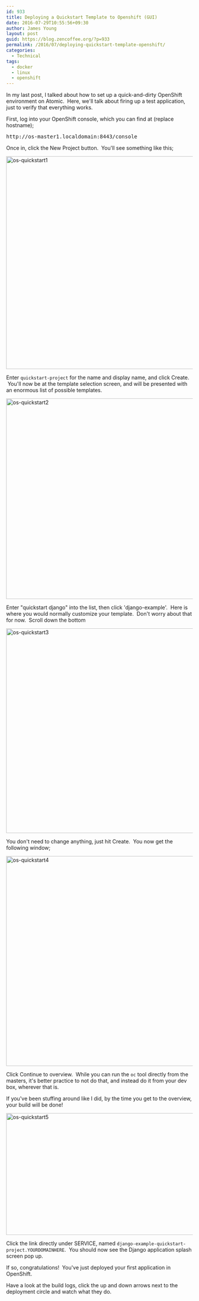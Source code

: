 ```yaml
---
id: 933
title: Deploying a Quickstart Template to Openshift (GUI)
date: 2016-07-29T10:55:56+09:30
author: James Young
layout: post
guid: https://blog.zencoffee.org/?p=933
permalink: /2016/07/deploying-quickstart-template-openshift/
categories:
  - Technical
tags:
  - docker
  - linux
  - openshift
---
```

In my last post, I talked about how to set up a quick-and-dirty OpenShift environment on Atomic.  Here, we'll talk about firing up a test application, just to verify that everything works.

First, log into your OpenShift console, which you can find at (replace hostname);

<pre>http://os-master1.localdomain:8443/console</pre>

Once in, click the New Project button.  You'll see something like this;

[<img class="size-full wp-image-934 aligncenter" src="https://i1.wp.com/blog.zencoffee.org/wp-content/uploads/2016/07/os-quickstart1.png?resize=785%2C573&#038;ssl=1" alt="os-quickstart1" width="785" height="573" srcset="https://i1.wp.com/blog.zencoffee.org/wp-content/uploads/2016/07/os-quickstart1.png?w=785&ssl=1 785w, https://i1.wp.com/blog.zencoffee.org/wp-content/uploads/2016/07/os-quickstart1.png?resize=300%2C219&ssl=1 300w, https://i1.wp.com/blog.zencoffee.org/wp-content/uploads/2016/07/os-quickstart1.png?resize=768%2C561&ssl=1 768w" sizes="(max-width: 709px) 85vw, (max-width: 909px) 67vw, (max-width: 984px) 61vw, (max-width: 1362px) 45vw, 600px" data-recalc-dims="1" />](https://i1.wp.com/blog.zencoffee.org/wp-content/uploads/2016/07/os-quickstart1.png?ssl=1)

Enter `quickstart-project` for the name and display name, and click Create.  You'll now be at the template selection screen, and will be presented with an enormous list of possible templates.

[<img class="aligncenter size-full wp-image-935" src="https://i0.wp.com/blog.zencoffee.org/wp-content/uploads/2016/07/os-quickstart2.png?resize=774%2C540&#038;ssl=1" alt="os-quickstart2" width="774" height="540" srcset="https://i0.wp.com/blog.zencoffee.org/wp-content/uploads/2016/07/os-quickstart2.png?w=774&ssl=1 774w, https://i0.wp.com/blog.zencoffee.org/wp-content/uploads/2016/07/os-quickstart2.png?resize=300%2C209&ssl=1 300w, https://i0.wp.com/blog.zencoffee.org/wp-content/uploads/2016/07/os-quickstart2.png?resize=768%2C536&ssl=1 768w" sizes="(max-width: 709px) 85vw, (max-width: 909px) 67vw, (max-width: 984px) 61vw, (max-width: 1362px) 45vw, 600px" data-recalc-dims="1" />](https://i0.wp.com/blog.zencoffee.org/wp-content/uploads/2016/07/os-quickstart2.png?ssl=1)

Enter "quickstart django" into the list, then click 'django-example'.  Here is where you would normally customize your template.  Don't worry about that for now.  Scroll down the bottom

[<img class="aligncenter size-full wp-image-936" src="https://i2.wp.com/blog.zencoffee.org/wp-content/uploads/2016/07/os-quickstart3.png?resize=760%2C551&#038;ssl=1" alt="os-quickstart3" width="760" height="551" srcset="https://i2.wp.com/blog.zencoffee.org/wp-content/uploads/2016/07/os-quickstart3.png?w=760&ssl=1 760w, https://i2.wp.com/blog.zencoffee.org/wp-content/uploads/2016/07/os-quickstart3.png?resize=300%2C218&ssl=1 300w" sizes="(max-width: 709px) 85vw, (max-width: 909px) 67vw, (max-width: 984px) 61vw, (max-width: 1362px) 45vw, 600px" data-recalc-dims="1" />](https://i2.wp.com/blog.zencoffee.org/wp-content/uploads/2016/07/os-quickstart3.png?ssl=1)

You don't need to change anything, just hit Create.  You now get the following window;

[<img class="aligncenter size-full wp-image-937" src="https://i2.wp.com/blog.zencoffee.org/wp-content/uploads/2016/07/os-quickstart4.png?resize=763%2C565&#038;ssl=1" alt="os-quickstart4" width="763" height="565" srcset="https://i2.wp.com/blog.zencoffee.org/wp-content/uploads/2016/07/os-quickstart4.png?w=763&ssl=1 763w, https://i2.wp.com/blog.zencoffee.org/wp-content/uploads/2016/07/os-quickstart4.png?resize=300%2C222&ssl=1 300w" sizes="(max-width: 709px) 85vw, (max-width: 909px) 67vw, (max-width: 984px) 61vw, (max-width: 1362px) 45vw, 600px" data-recalc-dims="1" />](https://i2.wp.com/blog.zencoffee.org/wp-content/uploads/2016/07/os-quickstart4.png?ssl=1)

Click Continue to overview.  While you can run the `oc` tool directly from the masters, it's better practice to not do that, and instead do it from your dev box, wherever that is.

If you've been stuffing around like I did, by the time you get to the overview, your build will be done!

[<img class="aligncenter size-large wp-image-938" src="https://i2.wp.com/blog.zencoffee.org/wp-content/uploads/2016/07/os-quickstart5.png?resize=840%2C328&#038;ssl=1" alt="os-quickstart5" width="840" height="328" srcset="https://i2.wp.com/blog.zencoffee.org/wp-content/uploads/2016/07/os-quickstart5.png?resize=1024%2C400&ssl=1 1024w, https://i2.wp.com/blog.zencoffee.org/wp-content/uploads/2016/07/os-quickstart5.png?resize=300%2C117&ssl=1 300w, https://i2.wp.com/blog.zencoffee.org/wp-content/uploads/2016/07/os-quickstart5.png?resize=768%2C300&ssl=1 768w, https://i2.wp.com/blog.zencoffee.org/wp-content/uploads/2016/07/os-quickstart5.png?resize=1200%2C469&ssl=1 1200w, https://i2.wp.com/blog.zencoffee.org/wp-content/uploads/2016/07/os-quickstart5.png?w=1255&ssl=1 1255w" sizes="(max-width: 709px) 85vw, (max-width: 909px) 67vw, (max-width: 1362px) 62vw, 840px" data-recalc-dims="1" />](https://i2.wp.com/blog.zencoffee.org/wp-content/uploads/2016/07/os-quickstart5.png?ssl=1)

Click the link directly under SERVICE, named `django-example-quickstart-project.YOURDOMAINHERE`.  You should now see the Django application splash screen pop up.

If so, congratulations!  You've just deployed your first application in OpenShift.

Have a look at the build logs, click the up and down arrows next to the deployment circle and watch what they do.